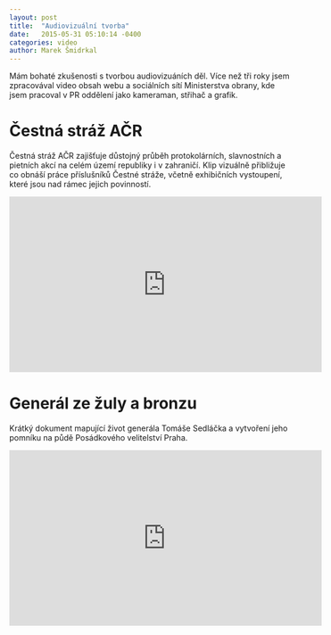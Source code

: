 ```yaml
---
layout: post
title:  "Audiovizuální tvorba"
date:   2015-05-31 05:10:14 -0400
categories: video
author: Marek Šmidrkal
---
```

<p>Mám bohaté zkušenosti s tvorbou audiovizuáních děl. Více než tři roky jsem zpracovával video obsah webu a sociálních sítí Ministerstva obrany, kde jsem pracoval v PR oddělení jako kameraman, střihač a grafik.</p>

<h1>Čestná stráž AČR</h1>
<p>Čestná stráž AČR zajišťuje důstojný průběh protokolárních, slavnostních a pietních akcí na celém území republiky i v zahraničí. Klip vizuálně přibližuje co obnáší práce příslušníků Čestné stráže, včetně exhibičních vystoupení, které jsou nad rámec jejich povinností.</p>
<iframe width="560" height="315" src="https://www.youtube.com/embed/klco_j7FvHU?rel=0" frameborder="0" allowfullscreen></iframe>

<h1>Generál ze žuly a bronzu</h1>
<p>Krátký dokument mapující život generála Tomáše Sedláčka a vytvoření jeho pomníku na půdě Posádkového velitelství Praha.</p>
<iframe width="560" height="315" src="https://www.youtube.com/embed/ebUc5Fceuck?rel=0" frameborder="0" allowfullscreen></iframe>
